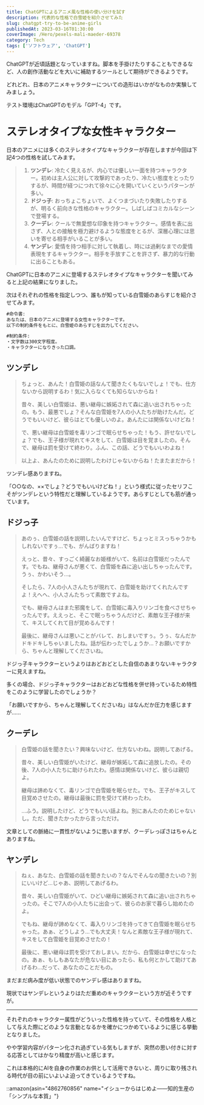 ```yaml
---
title: ChatGPTによるアニメ風な性格の使い分けを試す
description: 代表的な性格で白雪姫を紹介させてみた
slug: chatgpt-try-to-be-anime-girls
publishedAt: 2023-03-16T01:30:00
coverImage: /Hero/pexels-mali-maeder-69378
category: Tech
tags: ['ソフトウェア', 'ChatGPT']
---
```


ChatGPTが近頃話題となっていますね。脚本を手掛けたりすることもできるなど、人の創作活動などを大いに補助するツールとして期待ができるようです。

どれどれ、日本のアニメキャラクターについての造形はいかがなものか実験してみましょう。

テスト環境はChatGPTのモデル「GPT-4」です。

# ステレオタイプな女性キャラクター

日本のアニメには多くのステレオタイプなキャラクターが存在しますが今回は下記4つの性格を試してみます。

> 1. **ツンデレ**: 冷たく見えるが、内心では優しい一面を持つキャラクター。初めは主人公に対して攻撃的であったり、冷たい態度をとったりするが、時間が経つにつれて徐々に心を開いていくというパターンが多い。
> 2. **ドジっ子**: おっちょこちょいで、よくつまづいたり失敗したりするが、明るく前向きな性格のキャラクター。しばしばコミカルなシーンで登場する。
> 3. **クーデレ**: クールで無愛想な印象を持つキャラクター。感情を表に出さず、人との接触を極力避けるような態度をとるが、深層心理には思いを寄せる相手がいることが多い。
> 4. **ヤンデレ**: 愛情を持つ相手に対して執着し、時には過剰なまでの愛情表現をするキャラクター。相手を手放すことを許さず、暴力的な行動に出ることもある。

ChatGPTに日本のアニメに登場するステレオタイプなキャラクターを聞いてみると上記の結果になりました。

次はそれぞれの性格を指定しつつ、誰もが知っている白雪姫のあらすじを紹介させてみます。

```txt
#命令書:
あなたは、日本のアニメに登場する女性キャラクターです。
以下の制約条件をもとに、白雪姫のあらすじを出力してください。

#制約条件:
・文字数は300文字程度。
・キャラクターになりきった口調。
```

## ツンデレ

> ちょっと、あんた！白雪姫の話なんて聞きたくもないでしょ！でも、仕方ないから説明するわ！気に入らなくても知らないからね！
>
> 昔々、美しい白雪姫は、悪い継母に嫉妬されて森に追い出されちゃったの。もう、最悪でしょ？そんな白雪姫を7人の小人たちが助けたんだ。どうでもいいけど、彼らはとても優しいのよ。あんたには関係ないけどね！
>
> で、悪い継母は白雪姫を毒リンゴで眠らせちゃった！もう、許せないでしょ？でも、王子様が現れてキスをして、白雪姫は目を覚ましたの。そんで、継母は罰を受けて終わり。ふん、この話、どうでもいいわよね！
>
> 以上よ、あんたのために説明したわけじゃないからね！たまたまだから！

ツンデレ感ありますね。

「○○なの、××でしょ？どうでもいいけどね！」という様式に従ったセリフこそがツンデレという特性だと理解しているようです。あらすじとしても筋が通っています。

## ドジっ子

> あのぅ、白雪姫の話を説明したいんですけど、ちょっとミスっちゃうかもしれないですぅ…でも、がんばりますね！
>
> えっと、昔々、すっごく綺麗なお姫様がいて、名前は白雪姫だったんです。でもね、継母さんが悪くて、白雪姫を森に追い出しちゃったんです。うぅ、かわいそう…。
>
> そしたら、7人の小人さんたちが現れて、白雪姫を助けてくれたんですよ！えへへ、小人さんたちって素敵ですよね。
>
> でも、継母さんはまた邪魔をして、白雪姫に毒入りリンゴを食べさせちゃったんです。ええっと、そこで眠っちゃうんだけど、素敵な王子様が来て、キスしてくれて目が覚めるんです！
>
> 最後に、継母さんは悪いことがバレて、おしまいですぅ。うぅ、なんだかドキドキしちゃいましたね。話が伝わったでしょうか…？お願いですから、ちゃんと理解してくださいね。

ドジっ子キャラクターというよりはおどおどとした自信のあまりないキャラクターに見えますね。

多くの場合、ドジっ子キャラクターはおどおどな性格を併せ持っているため特性をこのように学習したのでしょうか？

「お願いですから、ちゃんと理解してくださいね」はなんだか圧力を感じますが……

## クーデレ

> 白雪姫の話を聞きたい？興味ないけど、仕方ないわね。説明してあげる。
>
> 昔々、美しい白雪姫がいたけど、継母が嫉妬して森に追放したの。その後、7人の小人たちに助けられたわ。感情は関係ないけど、彼らは親切よ。
>
> 継母は諦めなくて、毒リンゴで白雪姫を眠らせた。でも、王子がキスして目覚めさせたの。継母は最後に罰を受けて終わったわ。
>
> …ふう。説明したけど、どうでもいい話よね。別にあんたのためじゃないし。ただ、聞きたかったから言っただけ。

文章としての脈絡に一貫性がないように思いますが、クーデレっぽさはちゃんとありますね。

## ヤンデレ

> ねぇ、あなた、白雪姫の話を聞きたいの？なんでそんなの聞きたいの？別にいいけど…じゃあ、説明してあげるわ。
>
> 昔々、美しい白雪姫がいて、ひどい継母に嫉妬されて森に追い出されちゃったの。そこで7人の小人たちに出会って、彼らのお家で暮らし始めたのよ。
>
> でもね、継母が諦めなくて、毒入りリンゴを持ってきて白雪姫を眠らせちゃった。あぁ、どうしよう…でも大丈夫！なんと素敵な王子様が現れて、キスをして白雪姫を目覚めさせたの！
>
> 最後に、悪い継母は罰を受けておしまい。だから、白雪姫は幸せになったの。あぁ、もしもあなたが危ない目にあったら、私も何とかして助けてあげるわ…だって、あなたのことだもの。

まだまだ病み度が低い状態でのヤンデレ感はありますね。

現状ではヤンデレというよりはただ重めのキャラクターという方が近そうですが。

---

それぞれのキャラクター属性がどういった性格を持っていて、その性格を人格として与えた際にどのような言動となるかを確かにつかめているように感じる挙動となりました。

やや学習内容がパターン化され過ぎている気もしますが、突然の思い付きに対する応答としてはかなり精度が高いと感じます。

これは本格的にAIを自身の作業のお供として活用できないと、周りに取り残される時代が目の前にいよいよ迫ってきているようですね。

::amazon{asin="4862760856" name="イシューからはじめよ――知的生産の「シンプルな本質」"}
